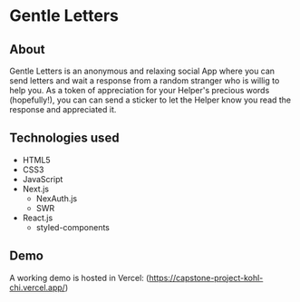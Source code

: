 # Gentle Letters

## About

Gentle Letters is an anonymous and relaxing social App where you can send letters and wait a response from a random stranger who is willig to help you. As a token of appreciation for your Helper's precious words (hopefully!), you can can send a sticker to let the Helper know you read the response and appreciated it.

## Technologies used

- HTML5
- CSS3
- JavaScript
- Next.js
  - NexAuth.js
  - SWR
- React.js
  - styled-components

## Demo

A working demo is hosted in Vercel: (https://capstone-project-kohl-chi.vercel.app/)
